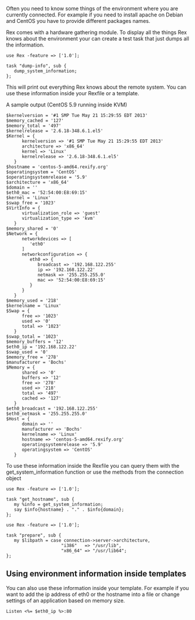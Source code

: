 Often you need to know some things of the environment where you are currently connected. For example if you need to install apache on Debian and CentOS you have to provide different packages names.

Rex comes with a hardware gathering module. To display all the things Rex knows about the environment your can create a test task that just dumps all the information.

    use Rex -feature => ['1.0'];

    task "dump-info", sub {
       dump_system_information;
    };

This will print out everything Rex knows about the remote system. You can use these information inside your Rexfile or a template.

A sample output (CentOS 5.9 running inside KVM)

    $kernelversion = '#1 SMP Tue May 21 15:29:55 EDT 2013'
    $memory_cached = '127'
    $memory_total = '497'
    $kernelrelease = '2.6.18-348.6.1.el5'
    $Kernel = {
          kernelversion => '#1 SMP Tue May 21 15:29:55 EDT 2013'
          architecture => 'x86_64'
          kernel => 'Linux'
          kernelrelease => '2.6.18-348.6.1.el5'
       }
    $hostname = 'centos-5-amd64.rexify.org'
    $operatingsystem = 'CentOS'
    $operatingsystemrelease = '5.9'
    $architecture = 'x86_64'
    $domain = ''
    $eth0_mac = '52:54:00:E8:69:15'
    $kernel = 'Linux'
    $swap_free = '1023'
    $VirtInfo = {
          virtualization_role => 'guest'
          virtualization_type => 'kvm'
       }
    $memory_shared = '0'
    $Network = {
          networkdevices => [
             'eth0'
          ]
          networkconfiguration => {
             eth0 => {
                broadcast => '192.168.122.255'
                ip => '192.168.122.22'
                netmask => '255.255.255.0'
                mac => '52:54:00:E8:69:15'
             }
          }
       }
    $memory_used = '218'
    $kernelname = 'Linux'
    $Swap = {
          free => '1023'
          used => '0'
          total => '1023'
       }
    $swap_total = '1023'
    $memory_buffers = '12'
    $eth0_ip = '192.168.122.22'
    $swap_used = '0'
    $memory_free = '278'
    $manufacturer = 'Bochs'
    $Memory = {
          shared => '0'
          buffers => '12'
          free => '278'
          used => '218'
          total => '497'
          cached => '127'
       }
    $eth0_broadcast = '192.168.122.255'
    $eth0_netmask = '255.255.255.0'
    $Host = {
          domain => ''
          manufacturer => 'Bochs'
          kernelname => 'Linux'
          hostname => 'centos-5-amd64.rexify.org'
          operatingsystemrelease => '5.9'
          operatingsystem => 'CentOS'
       }

To use these information inside the Rexfile you can query them with the get\_system\_information function or use the methods from the connection object

    use Rex -feature => ['1.0'];

    task "get_hostname", sub {
       my %info = get_system_information;
       say $info{hostname} . "." . $info{domain};
    };

    use Rex -feature => ['1.0'];

    task "prepare", sub {
       my $libpath = case connection->server->architecture,
                         "i386"   => "/usr/lib",
                         "x86_64" => "/usr/lib64";
    };

## Using environment information inside templates

You can also use these information inside your template. For example if you want to add the ip address of eth0 or the hostname into a file or change settings of an application based on memory size.

    Listen <%= $eth0_ip %>:80

 
